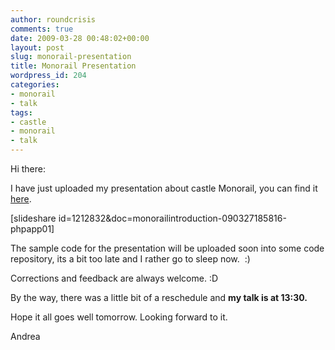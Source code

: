 ```yaml
---
author: roundcrisis
comments: true
date: 2009-03-28 00:48:02+00:00
layout: post
slug: monorail-presentation
title: Monorail Presentation
wordpress_id: 204
categories:
- monorail
- talk
tags:
- castle
- monorail
- talk
---
```


Hi there:

I have just uploaded my presentation about castle Monorail, you can find it [here](http://www.slideshare.net/roundcrisis/monorail-introduction-1212832).

[slideshare id=1212832&doc=monorailintroduction-090327185816-phpapp01]

The sample code for the presentation will be uploaded soon into some code repository, its a bit too late and I rather go to sleep now.  :)

Corrections and feedback are always welcome. :D

By the way, there was a little bit of a reschedule and **my talk is at 13:30.** 

Hope it all goes well tomorrow. Looking forward to it.

Andrea
